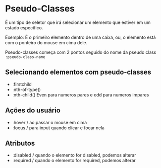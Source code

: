 # Pseudo-Classes

É um tipo de seletor que irá selecionar um elemento que estiver em um estado específico.

Exemplo: É o primeiro elemento dentro de uma caixa, ou, o elemento está com o ponteiro do mouse em cima dele.

Pseudo-classes começa com 2 pontos seguido do nome da pseudo class
`:pseudo-class-name`

## Selecionando elementos com pseudo-classes

* :firstchild
* :nth-of-type()
* :nth-child() Even para numeros pares e odd para numeros impares

## Ações do usuário 

* :hover    / ao passar o mouse em cima
* :focus  / para input quando clicar e focar nela

## Atributos 
* :disabled     / quando o elemento for disabled, podemos alterar
* :required     / quando o elemento for required, podemos alterar
